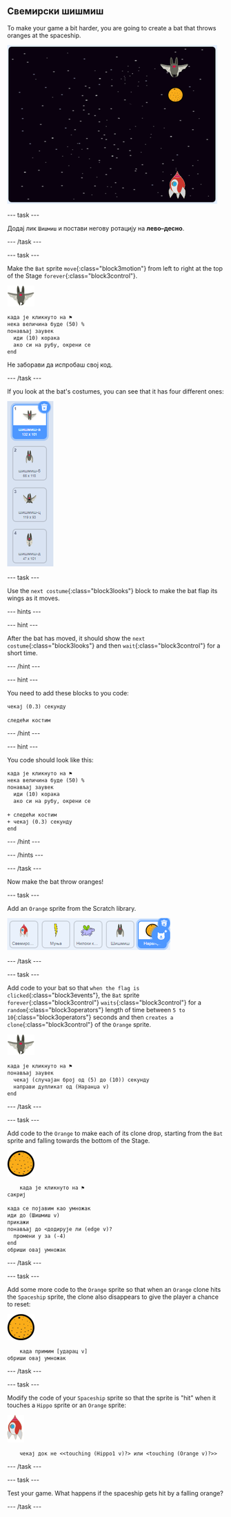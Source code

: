 ## Свемирски шишмиш

To make your game a bit harder, you are going to create a bat that throws oranges at the spaceship.

![шишмиш који баца наранџу на свемирски брод](images/bat-oranges.png)

\--- task \---

Додај лик `Шишмиш` и постави негову ротацију на **лево–десно**.

\--- /task \---

\--- task \---

Make the `Bat` sprite `move`{:class="block3motion"} from left to right at the top of the Stage `forever`{:class="block3control"}.

![лик шишмиша](images/bat-sprite.png)

```blocks3
када је кликнуто на ⚑
нека величина буде (50) %
понављај заувек 
  иди (10) корака
  ако си на рубу, окрени се
end
```

Не заборави да испробаш свој код.

\--- /task \---

If you look at the bat's costumes, you can see that it has four different ones:

![снимак екрана](images/invaders-bat-costume.png)

\--- task \---

Use the `next costume`{:class="block3looks"} block to make the bat flap its wings as it moves.

\--- hints \---

\--- hint \---

After the bat has moved, it should show the `next costume`{:class="block3looks"} and then `wait`{:class="block3control"} for a short time.

\--- /hint \---

\--- hint \---

You need to add these blocks to you code:

```blocks3
чекај (0.3) секунду

следећи костим
```

\--- /hint \---

\--- hint \---

You code should look like this:

```blocks3
када је кликнуто на ⚑
нека величина буде (50) %
понављај заувек 
  иди (10) корака
  ако си на рубу, окрени се

+ следећи костим
+ чекај (0.3) секунду
end
```

\--- /hint \---

\--- /hints \---

\--- /task \---

Now make the bat throw oranges!

\--- task \---

Add an `Orange` sprite from the Scratch library.

![screenshot](images/invaders-orange.png)

\--- /task \---

\--- task \---

Add code to your bat so that `when the flag is clicked`{:class="block3events"}, the `Bat` sprite `forever`{:class="block3control"} `waits`{:class="block3control"} for a `random`{:class="block3operators"} length of time between `5 to 10`{:class="block3operators"} seconds and then `creates a clone`{:class="block3control"} of the `Orange` sprite.

![bat sprite](images/bat-sprite.png)

```blocks3
када је кликнуто на ⚑
понављај заувек 
  чекај (случајан број од (5) до (10)) секунду
  направи дупликат од (Наранџа v)
end
```

\--- /task \---

\--- task \---

Add code to the `Orange` to make each of its clone drop, starting from the `Bat` sprite and falling towards the bottom of the Stage.

![orange sprite](images/orange-sprite.png)

```blocks3
    када је кликнуто на ⚑
сакриј

када се појавим као умножак
иди до (Шишмиш v)
прикажи
понављај до <додирује ли (edge v)? 
  промени y за (-4)
end
обриши овај умножак
```

\--- /task \---

\--- task \---

Add some more code to the `Orange` sprite so that when an `Orange` clone hits the `Spaceship` sprite, the clone also disappears to give the player a chance to reset:

![orange sprite](images/orange-sprite.png)

```blocks3
    када примим [ударац v]
обриши овај умножак
```

\--- /task \---

\--- task \---

Modify the code of your `Spaceship` sprite so that the sprite is "hit" when it touches a `Hippo` sprite or an `Orange` sprite:

![rocket sprite](images/rocket-sprite.png)

```blocks3
    чекај док не <<touching (Hippo1 v)?> или <touching (Orange v)?>>
```

\--- /task \---

\--- task \---

Test your game. What happens if the spaceship gets hit by a falling orange?

\--- /task \---